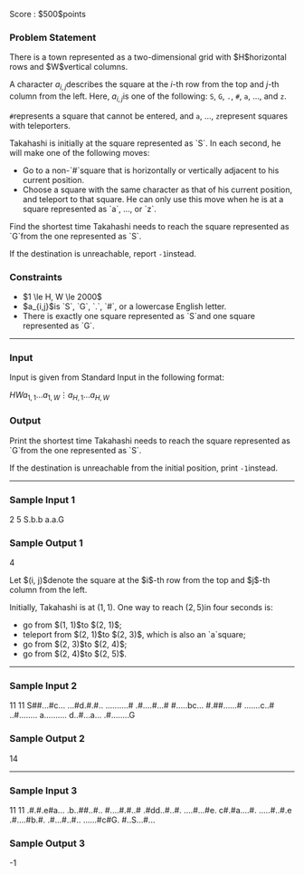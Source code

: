 
<div>

<span>

<span>

<p>
Score : $500$points
</p>

<div>

<section>

### **Problem Statement**

<p>
There is a town represented as a two-dimensional grid with $H$horizontal rows and $W$vertical columns.

A character $a_{i,j}$describes the square at the $i$-th row from the top and $j$-th column from the left. Here, $a_{i,j}$is one of the following: `S`, `G`, `.`, `#`, `a`, ..., and `z`.

`#`represents a square that cannot be entered, and `a`, ..., `z`represent squares with teleporters.  
</p>

<p>
Takahashi is initially at the square represented as `S`. In each second, he will make one of the following moves:
</p>

<ul>

<li>
Go to a non-`#`square that is horizontally or vertically adjacent to his current position.
</li>

<li>
Choose a square with the same character as that of his current position, and teleport to that square. He can only use this move when he is at a square represented as `a`, ..., or `z`.
</li>

</ul>

<p>
Find the shortest time Takahashi needs to reach the square represented as `G`from the one represented as `S`.

If the destination is unreachable, report `-1`instead.  
</p>

</section>

</div>

<div>

<section>

### **Constraints**

<ul>

<li>
$1 \le H, W \le 2000$
</li>

<li>
$a_{i,j}$is `S`, `G`, `.`, `#`, or a lowercase English letter.
</li>

<li>
There is exactly one square represented as `S`and one square represented as `G`.
</li>

</ul>

</section>

</div>

---

<div>

<div>

<section>

### **Input**

<p>
Input is given from Standard Input in the following format:
</p>

<div>

$H$$W$$a_{1,1}\dots a_{1,W}$$\vdots$$a_{H,1}\dots a_{H,W}$
</div>

</section>

</div>

<div>

<section>

### **Output**

<p>
Print the shortest time Takahashi needs to reach the square represented as `G`from the one represented as `S`.

If the destination is unreachable from the initial position, print `-1`instead.  
</p>

</section>

</div>

</div>

---

<div>

<section>

### **Sample Input 1**

<div>

2 5
S.b.b
a.a.G

</div>

</section>

</div>

<div>

<section>

### **Sample Output 1**

<div>

4

</div>

<p>
Let $(i, j)$denote the square at the $i$-th row from the top and $j$-th column from the left.

Initially, Takahashi is at $(1, 1)$.
One way to reach $(2, 5)$in four seconds is:
</p>

<ul>

<li>
go from $(1, 1)$to $(2, 1)$;
</li>

<li>
teleport from $(2, 1)$to $(2, 3)$, which is also an `a`square;
</li>

<li>
go from $(2, 3)$to $(2, 4)$;
</li>

<li>
go from $(2, 4)$to $(2, 5)$.
</li>

</ul>

</section>

</div>

---

<div>

<section>

### **Sample Input 2**

<div>

11 11
S##...#c...
...#d.#.#..
..........#
.#....#...#
#.....bc...
#.##......#
.......c..#
..#........
a..........
d..#...a...
.#........G

</div>

</section>

</div>

<div>

<section>

### **Sample Output 2**

<div>

14

</div>

</section>

</div>

---

<div>

<section>

### **Sample Input 3**

<div>

11 11
.#.#.e#a...
.b..##..#..
#....#.#..#
.#dd..#..#.
....#...#e.
c#.#a....#.
.....#..#.e
.#....#b.#.
.#...#..#..
......#c#G.
#..S...#...

</div>

</section>

</div>

<div>

<section>

### **Sample Output 3**

<div>

-1

</div>

</section>

</div>

</span>

</span>

</div>
